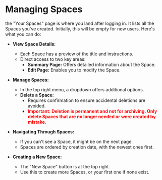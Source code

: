 # Managing Spaces

the "Your Spaces" page is where you land after logging in. It lists all the Spaces you've created. Initially, this will be empty for new users. Here's what you can do:

- **View Space Details:**
  - Each Space has a preview of the title and instructions.
  - Direct access to two key areas:
    - **Summary Page:** Offers detailed information about the Space.
    - **Edit Page:** Enables you to modify the Space.

- **Manage Spaces:**
  - In the top right menu, a dropdown offers additional options.
  - **Delete a Space:**
    - Requires confirmation to ensure accidental deletions are avoided.
    - <span style="color: red; font-weight: bold;">**Important:** Deletion is permanent and not for archiving. Only delete Spaces that are no longer needed or were created by mistake.</span>

- **Navigating Through Spaces:**
  - If you can't see a Space, it might be on the next page.
  - Spaces are ordered by creation date, with the newest ones first.

- **Creating a New Space:**
  - The "New Space" button is at the top right.
  - Use this to create more Spaces, or your first one if none exist.